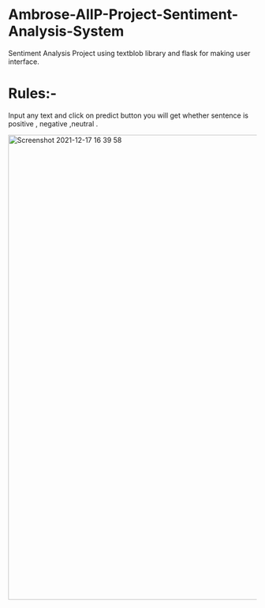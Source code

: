 # Ambrose-AIIP-Project-Sentiment-Analysis-System
Sentiment Analysis Project using textblob library and flask for making user interface.

# Rules:-
Input any text and click on predict button you will get whether sentence is positive , negative ,neutral .

<img width="942" alt="Screenshot 2021-12-17 16 39 58" src="https://user-images.githubusercontent.com/91605125/146536126-0cefb7cb-09fb-49a2-ab21-a03f2acd3aae.png">

